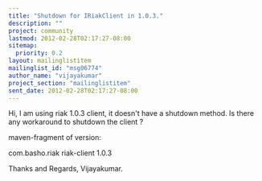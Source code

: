 ```yaml
---
title: "Shutdown for IRiakClient in 1.0.3."
description: ""
project: community
lastmod: 2012-02-28T02:17:27-08:00
sitemap:
  priority: 0.2
layout: mailinglistitem
mailinglist_id: "msg06774"
author_name: "vijayakumar"
project_section: "mailinglistitem"
sent_date: 2012-02-28T02:17:27-08:00
---
```



Hi,
 I am using riak 1.0.3 client, it doesn't have a shutdown method. Is there
any workaround to shutdown the client ?

maven-fragment of version:

com.basho.riak
riak-client
1.0.3


Thanks and Regards,
Vijayakumar.
